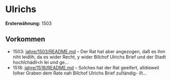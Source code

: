 # Ulrichs

**Ersterwähnung:** 1503

## Vorkommen
- 1503: [jahre/1503/README.md](../jahre/1503/README.md) – Der Rat hat aber
angezogen, daß es ihm niht leidlih, da es wider Recht, y
wider Biſchof Ulrichs Brief und der Stadt hochſchädli<h
ſei und ge...
- 1518: [jahre/1518/README.md](../jahre/1518/README.md) – Solches hat der Rat geeifert, alldieweil ſolher Graben
dem Rate nah Biſchof Ulrichs Brief zuſtändig- iſt...
